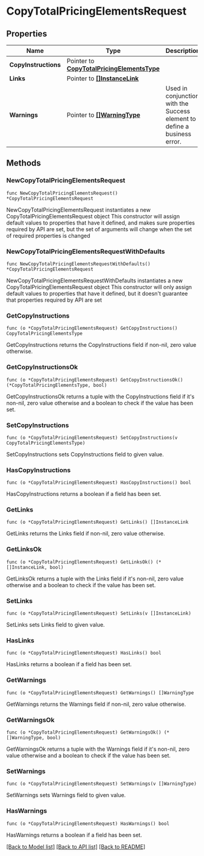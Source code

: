 # CopyTotalPricingElementsRequest

## Properties

Name | Type | Description | Notes
------------ | ------------- | ------------- | -------------
**CopyInstructions** | Pointer to [**CopyTotalPricingElementsType**](CopyTotalPricingElementsType.md) |  | [optional] 
**Links** | Pointer to [**[]InstanceLink**](InstanceLink.md) |  | [optional] 
**Warnings** | Pointer to [**[]WarningType**](WarningType.md) | Used in conjunction with the Success element to define a business error. | [optional] 

## Methods

### NewCopyTotalPricingElementsRequest

`func NewCopyTotalPricingElementsRequest() *CopyTotalPricingElementsRequest`

NewCopyTotalPricingElementsRequest instantiates a new CopyTotalPricingElementsRequest object
This constructor will assign default values to properties that have it defined,
and makes sure properties required by API are set, but the set of arguments
will change when the set of required properties is changed

### NewCopyTotalPricingElementsRequestWithDefaults

`func NewCopyTotalPricingElementsRequestWithDefaults() *CopyTotalPricingElementsRequest`

NewCopyTotalPricingElementsRequestWithDefaults instantiates a new CopyTotalPricingElementsRequest object
This constructor will only assign default values to properties that have it defined,
but it doesn't guarantee that properties required by API are set

### GetCopyInstructions

`func (o *CopyTotalPricingElementsRequest) GetCopyInstructions() CopyTotalPricingElementsType`

GetCopyInstructions returns the CopyInstructions field if non-nil, zero value otherwise.

### GetCopyInstructionsOk

`func (o *CopyTotalPricingElementsRequest) GetCopyInstructionsOk() (*CopyTotalPricingElementsType, bool)`

GetCopyInstructionsOk returns a tuple with the CopyInstructions field if it's non-nil, zero value otherwise
and a boolean to check if the value has been set.

### SetCopyInstructions

`func (o *CopyTotalPricingElementsRequest) SetCopyInstructions(v CopyTotalPricingElementsType)`

SetCopyInstructions sets CopyInstructions field to given value.

### HasCopyInstructions

`func (o *CopyTotalPricingElementsRequest) HasCopyInstructions() bool`

HasCopyInstructions returns a boolean if a field has been set.

### GetLinks

`func (o *CopyTotalPricingElementsRequest) GetLinks() []InstanceLink`

GetLinks returns the Links field if non-nil, zero value otherwise.

### GetLinksOk

`func (o *CopyTotalPricingElementsRequest) GetLinksOk() (*[]InstanceLink, bool)`

GetLinksOk returns a tuple with the Links field if it's non-nil, zero value otherwise
and a boolean to check if the value has been set.

### SetLinks

`func (o *CopyTotalPricingElementsRequest) SetLinks(v []InstanceLink)`

SetLinks sets Links field to given value.

### HasLinks

`func (o *CopyTotalPricingElementsRequest) HasLinks() bool`

HasLinks returns a boolean if a field has been set.

### GetWarnings

`func (o *CopyTotalPricingElementsRequest) GetWarnings() []WarningType`

GetWarnings returns the Warnings field if non-nil, zero value otherwise.

### GetWarningsOk

`func (o *CopyTotalPricingElementsRequest) GetWarningsOk() (*[]WarningType, bool)`

GetWarningsOk returns a tuple with the Warnings field if it's non-nil, zero value otherwise
and a boolean to check if the value has been set.

### SetWarnings

`func (o *CopyTotalPricingElementsRequest) SetWarnings(v []WarningType)`

SetWarnings sets Warnings field to given value.

### HasWarnings

`func (o *CopyTotalPricingElementsRequest) HasWarnings() bool`

HasWarnings returns a boolean if a field has been set.


[[Back to Model list]](../README.md#documentation-for-models) [[Back to API list]](../README.md#documentation-for-api-endpoints) [[Back to README]](../README.md)


